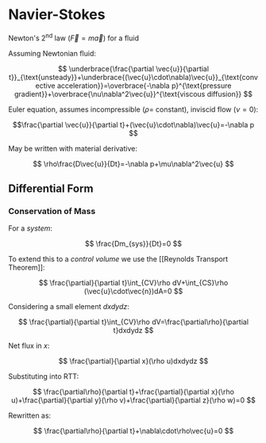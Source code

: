 # Navier-Stokes
Newton's 2<sup>nd</sup> law ($\vec{F} = m\vec{a}$) for a fluid

Assuming Newtonian fluid:

$$
\underbrace{\frac{\partial \vec{u}}{\partial t}}_{\text{unsteady}}+\underbrace{(\vec{u}\cdot\nabla)\vec{u}}_{\text{convective acceleration}}=\overbrace{-\nabla p}^{\text{pressure gradient}}+\overbrace{\nu\nabla^2\vec{u}}^{\text{viscous diffusion}}
$$

Euler equation, assumes incompressible ($\rho =$ constant), inviscid flow ($\nu = 0$):

$$\frac{\partial \vec{u}}{\partial t}+(\vec{u}\cdot\nabla)\vec{u}=-\nabla p
$$

May be written with material derivative:

$$
\rho\frac{D\vec{u}}{Dt}=-\nabla p+\mu\nabla^2\vec{u}
$$

## Differential Form

### Conservation of Mass

For a *system*:

$$
\frac{Dm_{sys}}{Dt}=0
$$

To extend this to a *control volume* we use the [[Reynolds Transport Theorem]]:

$$
\frac{\partial}{\partial t}\int_{CV}\rho dV+\int_{CS}\rho (\vec{u}\cdot\vec{n})dA=0
$$

Considering a small element $dxdydz$:

$$
\frac{\partial}{\partial t}\int_{CV}\rho dV=\frac{\partial\rho}{\partial t}dxdydz
$$

Net flux in $x$:

$$
\frac{\partial}{\partial x}(\rho u)dxdydz
$$

Substituting into RTT:

$$
\frac{\partial\rho}{\partial t}+\frac{\partial}{\partial x}(\rho u)+\frac{\partial}{\partial y}(\rho v)+\frac{\partial}{\partial z}(\rho w)=0
$$

Rewritten as:

$$
\frac{\partial\rho}{\partial t}+\nabla\cdot\rho\vec{u}=0
$$